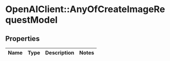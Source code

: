 # OpenAIClient::AnyOfCreateImageRequestModel

## Properties
Name | Type | Description | Notes
------------ | ------------- | ------------- | -------------

